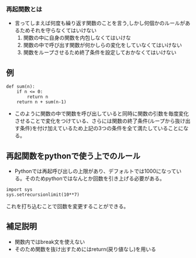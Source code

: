 ### 再起関数とは
- 言ってしまえば何度も繰り返す関数のことを言う,しかし何個かのルールがあるためそれを守らなくてはいけない
    1. 関数の中に自身の関数を内包しなくてはいけな
    2. 関数の中で呼び出す関数が何かしらの変化をしていなくてはいけない
    3. 関数をループさせるため終了条件を設定しておかなくてはいけない
## 例
```
def sum(n):
    if n <= 0:
        return n
    return n + sum(n-1)

```
- このように関数の中で関数を呼び出していると同時に関数の引数を毎度変化させることで変化をつけている、さらには関数の終了条件(ループから抜け出す条件)を付け加えているため上記の3つの条件を全て満たしていることになる。
## 再起関数をpythonで使う上でのルール
- Pythonでは再起呼び出しの上限があり、デフォルトでは1000になっている。そのためpythonではなんとか回数を引き上げる必要がある。
```
import sys
sys.setrecursionlimit(10**7)
```
これを打ち込むことで回数を変更することができる。
## 補足説明
- 関数内ではbreak文を使えない
- そのため関数を抜け出すためにはreturn(戻り値なし)を用いる
